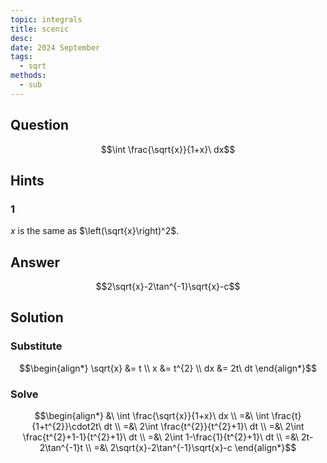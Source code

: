 ```yaml
---
topic: integrals
title: scenic
desc: 
date: 2024 September
tags:
  - sqrt
methods:
  - sub
---
```



## Question
```math
\int \frac{\sqrt{x}}{1+x}\ dx
```


## Hints

### 1
$x$ is the same as $\left(\sqrt{x}\right)^2$.


## Answer
```math
2\sqrt{x}-2\tan^{-1}\sqrt{x}-c
```


## Solution

### Substitute
```math
\begin{align*}
  \sqrt{x} &= t
  \\ x &= t^{2}
  \\ dx &= 2t\ dt
\end{align*}
```

### Solve
```math
\begin{align*}
  &\ \int \frac{\sqrt{x}}{1+x}\ dx
  \\ =&\ \int \frac{t}{1+t^{2}}\cdot2t\ dt
  \\ =&\ 2\int \frac{t^{2}}{t^{2}+1}\ dt
  \\ =&\ 2\int \frac{t^{2}+1-1}{t^{2}+1}\ dt
  \\ =&\ 2\int 1-\frac{1}{t^{2}+1}\ dt
  \\ =&\ 2t-2\tan^{-1}t
  \\ =&\ 2\sqrt{x}-2\tan^{-1}\sqrt{x}-c
\end{align*}
```

